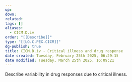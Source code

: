```yaml
---
up: 
down: 
related: 
tags: []
aliases:
  - CICM.D.iv
order: "[[Describe]]"
type: "[[LO.C.PEX.CICM]]"
dg-publish: true
title: CICM.D.iv - Critical illness and drug response
date created: Tuesday, February 25th 2025, 06:29:15
date modified: Tuesday, March 25th 2025, 16:09:21
---
```


Describe variability in drug responses due to critical illness.
